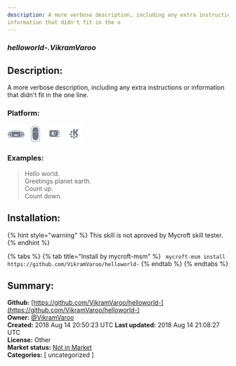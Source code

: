 ```yaml
---
description: A more verbose description, including any extra instructions or
information that didn't fit in the o
---
```


### _helloworld-.VikramVaroo_  
## Description:  
A more verbose description, including any extra instructions or
information that didn't fit in the one line.  
  
### Platform:  
 ![Mark I](../.gitbook/assets/mark-1-icon.png)  ![Mark II](../.gitbook/assets/mark-2-icon.png)  ![Picroft](../.gitbook/assets/picroft-icon.png)  ![plasmoid](../.gitbook/assets/kde.png)   
### Examples:  
> Hello world.  
> Greetings planet earth.  
> Count up.  
> Count down.  
  
## Installation:  
{% hint style="warning" %}
This skill is not aproved by Mycroft skill tester.
{% endhint %}
    
{% tabs %}
{% tab title="Install by mycroft-msm" %}
``` mycroft-msm install https://github.com/VikramVaroo/helloworld-```
{% endtab %}
  {% endtabs %}
    
## Summary:  
**Github:** [https://github.com/VikramVaroo/helloworld-](https://github.com/VikramVaroo/helloworld-)  
**Owner:** [@VikramVaroo](https://github.com/VikramVaroo)  
**Created:** 2018 Aug 14 20:50:23 UTC  **Last updated:** 2018 Aug 14 21:08:27 UTC  
**License:** Other  
**Market status:** [Not in Market](https://market.mycroft.ai/skill/)  
**Categories:** [ uncategorized ]   
